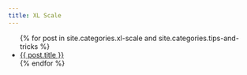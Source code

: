 ```yaml
---
title: XL Scale
---
```


<ul>
{% for post in site.categories.xl-scale and site.categories.tips-and-tricks %}
		<li><a href="{{ post.url }}">{{ post.title }}</a></li>
	{% endfor %}
</ul>